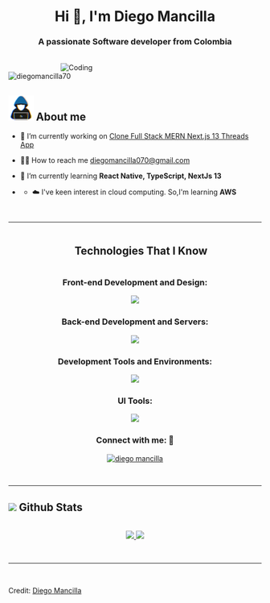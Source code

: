 <h1 align="center">Hi 👋, I'm Diego Mancilla</h1>
<h3 align="center">A passionate Software developer from Colombia</h3>

<br>

<img align="right" alt="Coding" width="400" src="https://camo.githubusercontent.com/c1dcb74cc1c1835b1d716f5051499a2814c683c806b15f04b0eba492863703e9/68747470733a2f2f63646e2e6472696262626c652e636f6d2f75736572732f3733303730332f73637265656e73686f74732f363538313234332f6176656e746f2e676966">


<p align="left"> <img src="https://komarev.com/ghpvc/?username=diegomancilla70&label=Profile%20views&color=0e75b6&style=flat" alt="diegomancilla70" /> </p>

## <picture><img src = "https://github.com/0xAbdulKhalid/0xAbdulKhalid/raw/main/assets/mdImages/about_me.gif" width = 50px></picture> **About me**

- 🔭 I’m currently working on [ Clone Full Stack MERN Next.js 13 Threads App](https://www.youtube.com/watch?v=O5cmLDVTgAs&t=82s)

- 👨‍💻 How to reach me [diegomancilla070@gmail.com](diegomancilla070@gmail.com)

- 🌱 I’m currently learning **React Native, TypeScript, NextJs 13**

- - ☁️ I've keen interest in cloud computing. So,I'm learning **AWS**
  
<br><hr>
 

 <div id="user-content-toc">
  <ul align="center">
    <summary><h2 style="display: inline-block">Technologies That I Know</h2></summary>
  </ul>
</div>

<div>
  <h3 align="center"> Front-end Development and Design: </h3>
  <p align="center">
    <a href="https://skillicons.dev">
       <img src="https://skillicons.dev/icons?i=html,css,js,react,vue,nextjs,ts" />
  </a>
</p> 
</div>


<div>
  <h3 align="center"> Back-end Development and Servers: </h3>
  <p align="center">
    <a href="https://skillicons.dev">
       <img src="https://skillicons.dev/icons?i=java,py,nodejs,mongodb,mysql" />
  </a>
</p> 
</div>

<div>
  <h3 align="center"> Development Tools and Environments: </h3>
  <p align="center">
    <a href="https://skillicons.dev">
       <img src="https://skillicons.dev/icons?i=git,github,figma,linux,vscode&perline=14" />
  </a>
</p> 
</div>

<div>
  <h3 align="center"> UI Tools: </h3>
  <p align="center">
    <a href="https://skillicons.dev">
       <img src="https://skillicons.dev/icons?i=bootstrap,materialui,tailwind,vite" />
  </a>
</p> 
</div>

<h3 align="center">Connect with me: 🤝 </h3>
<p align="center">
<a href="https://linkedin.com/in/diego mancilla" target="blank"><img align="center" src="https://raw.githubusercontent.com/rahuldkjain/github-profile-readme-generator/master/src/images/icons/Social/linked-in-alt.svg" alt="diego mancilla" height="30" width="40" /></a>
</p>

<br><hr>

## <img src="https://media.giphy.com/media/iY8CRBdQXODJSCERIr/giphy.gif" width="35"><b> Github Stats </b>
<br>

<div align="center">

<a href="https://github.com/0xabdulkhalid/">
  <img src="https://github-readme-stats.vercel.app/api?username=diegomancilla70&show_icons=true&locale=en&layout=compact&line_height=20&title_color=7A7ADB&icon_color=2234AE&text_color=D3D3D3&bg_color=0,000000,130F40" width="450"/>
  <img src="https://github-readme-stats.vercel.app/api/top-langs?username=diegomancilla70&include_all_commits=true&count_private=true&show_icons=true&line_height=20&title_color=7A7ADB&icon_color=2234AE&text_color=D3D3D3&bg_color=0,000000,130F40" width="450"/>

</a>
</div>

<br><hr>

<br>

Credit: [Diego Mancilla](https://github.com/https://github.com/DiegoMancilla70)

